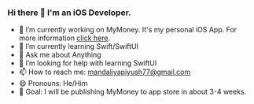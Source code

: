 ### Hi there 👋  I'm an iOS Developer.

- 🔭 I’m currently working on MyMoney. It's my personal iOS App. For more information <a href="https://github.com/PiyushMandaliya/MyMoney">click here</a>. <br>
- 🌱 I’m currently learning Swift/SwiftUI<br>
- 💬 Ask me about Anything<br>
- 🤔 I’m looking for help with learning SwiftUI<br>
- 📫 How to reach me: mandaliyapiyush77@gmail.com<br>
- 😄 Pronouns: He/Him<br>
- 🎯 Goal:  I will be publishing MyMoney to app store in about 3-4 weeks.<br>
